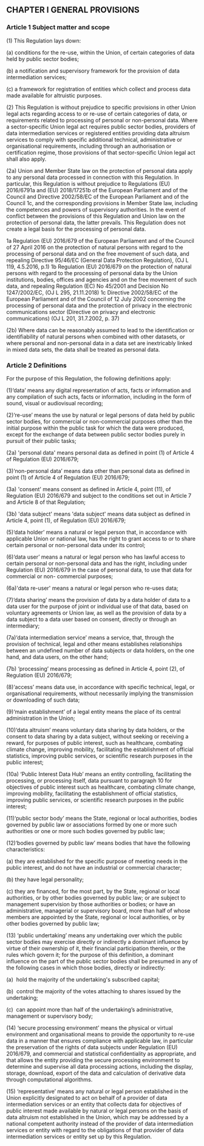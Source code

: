 ## CHAPTER I GENERAL PROVISIONS

### Article 1 Subject matter and scope

(1) This Regulation lays down:

(a) conditions for the re-use, within the Union, of certain categories of data held by public sector bodies;

(b) a notification and supervisory framework for the provision of data intermediation services;

(c) a framework for registration of entities which collect and process data made available for altruistic purposes.

(2) This Regulation is without prejudice to specific provisions in other Union legal acts regarding access to or re-use of certain categories of data, or requirements related to processing of personal or non-personal data. Where a sector-specific Union legal act requires public sector bodies, providers of data intermediation services or registered entities providing data altruism services to comply with specific additional technical, administrative or organisational requirements, including through an authorisation or certification regime, those provisions of that sector-specific Union legal act shall also apply.

(2a) Union and Member State law on the protection of personal data apply to any personal data processed in connection with this Regulation. In particular, this Regulation is without prejudice to Regulations (EU) 2016/6791a and (EU) 2018/17251b of the European Parliament and of the Council and Directive 2002/58/EC of the European Parliament and of the Council 1c, and the corresponding provisions in Member State law, including the competences and powers of supervisory authorities. In the event of conflict between the provisions of this Regulation and Union law on the protection of personal data, the latter prevails. This Regulation does not create a legal basis for the processing of personal data.

1a Regulation (EU) 2016/679 of the European Parliament and of the Council of 27 April 2016 on the protection of natural persons with regard to the processing of personal data and on the free movement of such data, and repealing Directive 95/46/EC (General Data Protection Regulation), (OJ L 119, 4.5.2016, p.1)
1b Regulation (EU) 2016/679 on the protection of natural persons with regard to the processing of personal data by the Union institutions, bodies, offices and agencies and on the free movement of such data, and repealing Regulation (EC) No 45/2001 and Decision No 1247/2002/EC, (OJ L 295, 21.11.2018)
1c Directive 2002/58/EC of the European Parliament and of the Council of 12 July 2002 concerning the processing of personal data and the protection of privacy in the electronic communications sector (Directive on privacy and electronic communications) (OJ L 201, 31.7.2002, p. 37)

(2b) Where data can be reasonably assumed to lead to the identification or identifiability of natural persons when combined with other datasets, or where personal and non-personal data in a data set are inextricably linked in mixed data sets, the data shall be treated as personal data.

### Article 2 Definitions

For the purpose of this Regulation, the following definitions apply:

(1)‘data’ means any digital representation of acts, facts or information and any compilation of such acts, facts or information, including in the form of sound, visual or audiovisual recording;

(2)‘re-use’ means the use by natural or legal persons of data held by public sector bodies, for commercial or non-commercial purposes other than the initial purpose within the public task for which the data were produced, except for the exchange of data between public sector bodies purely in pursuit of their public tasks;

(2a) 'personal data' means personal data as defined in point (1) of Article 4 of Regulation (EU) 2016/679;

(3)‘non-personal data’ means data other than personal data as defined in point (1) of Article 4 of Regulation (EU) 2016/679;

(3a) 'consent' means consent as defined in Article 4, point (11), of Regulation (EU) 2016/679 and subject to the conditions set out in Article 7 and Article 8 of that Regulation;

(3b) 'data subject' means 'data subject' means data subject as defined in Article 4, point (1), of Regulation (EU) 2016/679;

(5)‘data holder’ means a natural or legal person that, in accordance with applicable Union or national law, has the right to grant access to or to share certain personal or non-personal data under its control;

(6)‘data user’ means a natural or legal person who has lawful access to certain personal or non-personal data and has the right, including under Regulation (EU) 2016/679 in the case of personal data, to use that data for commercial or non- commercial purposes;

(6a)'data re-user' means a natural or legal person who re-uses data;

(7)‘data sharing’ means the provision of data by a data holder of data to a data user for the purpose of joint or individual use of that data, based on voluntary agreements or Union law, as well as the provision of data by a data subject to a data user based on consent, directly or through an intermediary;

(7a)‘data intermediation service’ means a service, that, through the provision of technical, legal and other means establishes relationships between an undefined number of data subjects or data holders, on the one hand, and data users, on the other hand;

(7b) ‘processing’ means processing as defined in Article 4, point (2), of Regulation (EU) 2016/679;

(8)‘access’ means data use, in accordance with specific technical, legal, or organisational requirements, without necessarily implying the transmission or downloading of such data;

(9)‘main establishment’ of a legal entity means the place of its central administration in the Union;

(10)‘data altruism’ means voluntary data sharing by data holders, or the consent to data sharing by a data subject, without seeking or receiving a reward, for purposes of public interest, such as healthcare, combating climate change, improving mobility, facilitating the establishment of official statistics, improving public services, or scientific research purposes in the public interest;

(10a) ‘Public Interest Data Hub’ means an entity controlling, facilitating the processing, or processing itself, data pursuant to paragraph 10 for objectives of
public interest such as healthcare, combating climate change, improving mobility, facilitating the establishment of official statistics, improving public services, or scientific research purposes in the public interest;

(11)‘public sector body’ means the State, regional or local authorities, bodies governed by public law or associations formed by one or more such authorities or one or more such bodies governed by public law;

(12)‘bodies governed by public law’ means bodies that have the following characteristics:

(a) they are established for the specific purpose of meeting needs in the public interest, and do not have an industrial or commercial character;

(b) they have legal personality;

(c) they are financed, for the most part, by the State, regional or local authorities, or by other bodies governed by public law; or are subject to management supervision by those authorities or bodies; or have an administrative, managerial or supervisory board, more than half of whose members are appointed by the State, regional or local authorities, or by other bodies governed by public law;

(13) ‘public undertaking’ means any undertaking over which the public sector bodies may exercise directly or indirectly a dominant influence by virtue of their ownership of it, their financial participation therein, or the rules which govern it; for the purpose of this definition, a dominant influence on the part of the public sector bodies shall be presumed in any of the following cases in which those bodies, directly or indirectly:

(a)  hold the majority of the undertaking's subscribed capital;

(b)  control the majority of the votes attaching to shares issued by the undertaking;

(c)  can appoint more than half of the undertaking’s administrative, management or supervisory body;

(14) ‘secure processing environment’ means the physical or virtual environment and organisational means to provide the opportunity to re-use data in a manner that ensures compliance with applicable law, in particular the preservation of the rights of data subjects under Regulation (EU) 2016/679, and commercial and statistical confidentiality as appropriate, and that allows the entity providing the secure processing environment to determine and supervise all data processing actions, including the display, storage, download, export of the data and calculation of derivative data through computational algorithms.

(15) ‘representative’ means any natural or legal person established in the Union explicitly designated to act on behalf of a provider of data intermediation services or an entity that collects data for objectives of public interest made available by natural or legal persons on the basis of data altruism not established in the Union, which may be addressed by a national competent authority instead of the provider of data intermediation services or entity with regard to the obligations of that provider of data intermediation services or entity set up by this Regulation.
